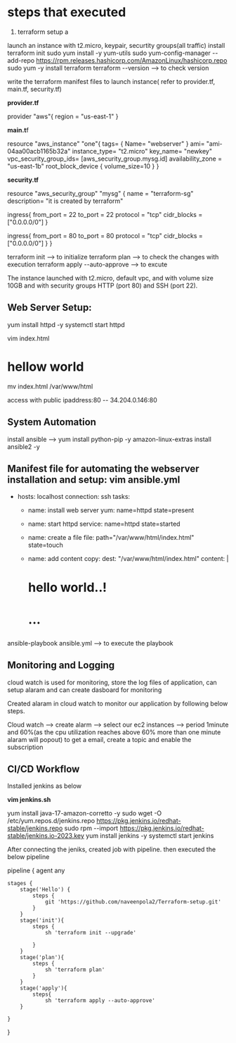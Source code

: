 # steps that executed

1. terraform setup a

launch an instance with t2.micro, keypair, securtity groups(all traffic) 
install terraform init
    sudo yum install -y yum-utils
    sudo yum-config-manager --add-repo https://rpm.releases.hashicorp.com/AmazonLinux/hashicorp.repo
    sudo yum -y install terraform
    terraform --version --> to check version 

write the terraform manifest files to launch instance( refer to provider.tf, main.tf, security.tf)

**provider.tf**

provider "aws"{
region = "us-east-1"
}

**main.t**f

resource "aws_instance" "one"{
tags= {
Name= "webserver"
}
ami= "ami-04aa00acb1165b32a"
instance_type= "t2.micro"
key_name= "newkey"
vpc_security_group_ids= [aws_security_group.mysg.id]
availability_zone = "us-east-1b"
root_block_device {
volume_size=10
}
}

**security.tf**

resource "aws_security_group" "mysg" {
name = "terraform-sg"
description= "it is created by terraform"

ingress{
from_port = 22
to_port = 22
protocol = "tcp"
cidr_blocks = ["0.0.0.0/0"]
}

ingress{
from_port = 80
to_port = 80
protocol = "tcp"
cidr_blocks = ["0.0.0.0/0"]
}
}

terraform init --> to initialize
terraform plan --> to check the changes with execution
terraform apply --auto-approve --> to excute 

The instance launched with t2.micro, default vpc, and with volume size 10GB and with security groups HTTP (port 80) and SSH (port 22).

## Web Server Setup:

yum install httpd -y 
systemctl start httpd 

vim index.html
<h1> hellow world </h1>

mv index.html /var/www/html

access with public ipaddress:80 -- 34.204.0.146:80

## 	System Automation

install ansible --> yum install python-pip -y 
                    amazon-linux-extras install ansible2 -y

Manifest file for automating the webserver installation and setup:
vim ansible.yml
---

- hosts: localhost
  connection: ssh
  tasks:
    - name: install web server
      yum: name=httpd state=present

    - name: start httpd
      service: name=httpd state=started

    - name: create a file
      file: path="/var/www/html/index.html" state=touch

    - name: add content
      copy:
        dest: "/var/www/html/index.html"
        content: |
          <h1> hello world..! <h1>
...

ansible-playbook ansible.yml --> to execute the playbook 

## Monitoring and Logging 

cloud watch is used for monitoring, store the log files of application, can setup alaram and can create dasboard for monitoring 

Created alaram in cloud watch to monitor our application by following below steps.

Cloud watch --> create alarm --> select our ec2 instances --> period 1minute and 60%(as the cpu utilization reaches above 60% more than one minute alaram will popout)
to get a email, create a topic and enable the subscription 

## CI/CD Workflow 

Installed jenkins as below 

**vim jenkins.sh**

yum install java-17-amazon-corretto -y
sudo wget -O /etc/yum.repos.d/jenkins.repo https://pkg.jenkins.io/redhat-stable/jenkins.repo
sudo rpm --import https://pkg.jenkins.io/redhat-stable/jenkins.io-2023.key
yum install jenkins -y
systemctl start jenkins

After connecting the jeniks, created job with pipeline. then executed the below pipeline                   

pipeline {
    agent any

    stages {
        stage('Hello') {
            steps {
                git 'https://github.com/naveenpola2/Terraform-setup.git'
            }
        }
        stage('init'){
            steps {
                sh 'terraform init --upgrade'   
                
            }
        }
        stage('plan'){
            steps {
                sh 'terraform plan'
            }
        }
        stage('apply'){
            steps{
                sh 'terraform apply --auto-approve'
        }
        
    }
}


          


